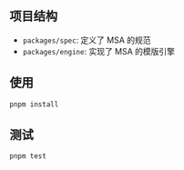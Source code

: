 ## 项目结构

- `packages/spec`: 定义了 MSA 的规范
- `packages/engine`: 实现了 MSA 的模版引擎

## 使用

```bash
pnpm install
```

## 测试

```bash
pnpm test
```

